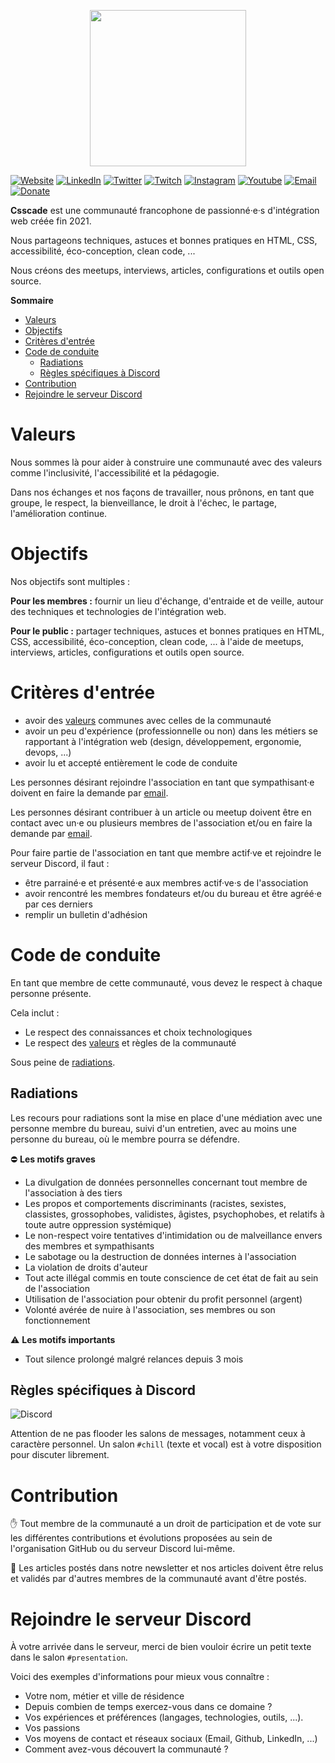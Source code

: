 <p align="center">
  <img src="https://drive.google.com/uc?export=view&id=19m-4iufB04Sr6jqduUOggNMVa-_VJ1mM" width="250">  
</p>

[![Website](https://img.shields.io/badge/https://csscade.fr-59B7D4.svg)](https://csscade.fr)
[![LinkedIn](https://img.shields.io/badge/@csscade-1F74B3.svg?logo=linkedin&logoColor=ffffff)](https://www.linkedin.com/company/csscade/)
[![Twitter](https://img.shields.io/badge/@csscade-2EA1F2.svg?logo=twitter&logoColor=ffffff)](https://twitter.com/csscade)
[![Twitch](https://img.shields.io/badge/@csscade-8C44F7.svg?logo=twitch&logoColor=ffffff)](https://www.twitch.tv/csscade)
[![Instagram](https://img.shields.io/badge/@csscade-d93175.svg?logo=instagram&logoColor=ffffff)](https://www.instagram.com/csscade)
[![Youtube](https://img.shields.io/badge/@csscade-F60104.svg?logo=youtube&logoColor=ffffff)](https://www.youtube.com/channel/UCDgBzL6l2Lo1gcYXU-w94wQ)
[![Email](https://img.shields.io/badge/hello@csscade.fr-DE4033.svg?logo=gmail&logoColor=ffffff)](mailto:hello@csscade.fr)
[![Donate](https://img.shields.io/badge/donate-<3-DE4033.svg)](https://www.helloasso.com/associations/csscade/formulaires/1)


__Csscade__ est une communauté francophone de passionné·e·s d'intégration web créée fin 2021.

Nous partageons techniques, astuces et bonnes pratiques en HTML, CSS, accessibilité, éco-conception, clean code, ...

Nous créons des meetups, interviews, articles, configurations et outils open source.

<!-- START doctoc generated TOC please keep comment here to allow auto update -->
<!-- DON'T EDIT THIS SECTION, INSTEAD RE-RUN doctoc TO UPDATE -->
**Sommaire**

- [Valeurs](#valeurs)
- [Objectifs](#objectifs)
- [Critères d'entrée](#critères-dentrée)
- [Code de conduite](#code-de-conduite)
  - [Radiations](#radiations)
  - [Règles spécifiques à Discord](#règles-spécifiques-à-discord)
- [Contribution](#contribution)
- [Rejoindre le serveur Discord](#rejoindre-le-serveur-discord)

<!-- END doctoc generated TOC please keep comment here to allow auto update -->

# Valeurs

Nous sommes là pour aider à construire une communauté avec des valeurs comme l'inclusivité, l'accessibilité et la pédagogie.

Dans nos échanges et nos façons de travailler, nous prônons, en tant que groupe, le respect, la bienveillance, le droit à l'échec, le partage, l'amélioration continue.

# Objectifs

Nos objectifs sont multiples :

__Pour les membres :__ fournir un lieu d'échange, d'entraide et de veille, autour des techniques et technologies de l'intégration web.

__Pour le public :__ partager techniques, astuces et bonnes pratiques en HTML, CSS, accessibilité, éco-conception, clean code, ...
à l'aide de meetups, interviews, articles, configurations et outils open source.

# Critères d'entrée

* avoir des [valeurs](#valeurs) communes avec celles de la communauté
* avoir un peu d'expérience (professionnelle ou non) dans les métiers se rapportant à l'intégration web (design, développement, ergonomie, devops, ...)
* avoir lu et accepté entièrement le code de conduite

Les personnes désirant rejoindre l'association en tant que sympathisant·e doivent en faire la demande par [email](mailto:hello@csscade.fr).

Les personnes désirant contribuer à un article ou meetup doivent être en contact avec un·e ou plusieurs membres de l'association et/ou en faire la demande par [email](mailto:hello@csscade.fr).

Pour faire partie de l'association en tant que membre actif·ve et rejoindre le serveur Discord, il faut :
* être parrainé·e et présenté·e aux membres actif·ve·s de l'association
* avoir rencontré les membres fondateurs et/ou du bureau et être agréé·e par ces derniers
* remplir un bulletin d'adhésion

# Code de conduite

En tant que membre de cette communauté, vous devez le respect à chaque personne présente.

Cela inclut :

* Le respect des connaissances et choix technologiques
* Le respect des [valeurs](#valeurs) et règles de la communauté 

Sous peine de [radiations](#radiations).

## Radiations

Les recours pour radiations sont la mise en place d'une médiation avec une personne membre du bureau, suivi d'un entretien, avec au moins une personne du bureau, où le membre pourra se défendre.

⛔ __Les motifs graves__

* La divulgation de données personnelles concernant tout membre de l'association à des tiers
* Les propos et comportements discriminants (racistes, sexistes, classistes, grossophobes, validistes, âgistes, psychophobes, et relatifs à toute autre oppression systémique)
* Le non-respect voire tentatives d'intimidation ou de malveillance envers des membres et sympathisants
* Le sabotage ou la destruction de données internes à l'association
* La violation de droits d'auteur
* Tout acte illégal commis en toute conscience de cet état de fait au sein de l'association
* Utilisation de l'association pour obtenir du profit personnel (argent)
* Volonté avérée de nuire à l'association, ses membres ou son fonctionnement

⚠️ __Les motifs importants__

* Tout silence prolongé malgré relances depuis 3 mois

## Règles spécifiques à Discord

![Discord](https://img.shields.io/badge/@csscade-5865F2.svg?logo=discord&logoColor=ffffff)

Attention de ne pas flooder les salons de messages, notamment ceux à caractère personnel. Un salon `#chill` (texte et vocal) est à votre disposition pour discuter librement.

# Contribution

✋ Tout membre de la communauté a un droit de participation et de vote sur les différentes contributions et évolutions proposées au sein de l'organisation GitHub ou du serveur Discord lui-même.

📝 Les articles postés dans notre newsletter et nos articles doivent être relus et validés par d'autres membres de la communauté avant d'être postés.

# Rejoindre le serveur Discord

À votre arrivée dans le serveur, merci de bien vouloir écrire un petit texte dans le salon `#presentation`. 

Voici des exemples d'informations pour mieux vous connaître :

* Votre nom, métier et ville de résidence
* Depuis combien de temps exercez-vous dans ce domaine ?
* Vos expériences et préférences (langages, technologies, outils, ...).
* Vos passions
* Vos moyens de contact et réseaux sociaux (Email, Github, LinkedIn, ...)
* Comment avez-vous découvert la communauté ?
